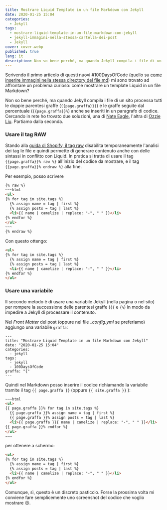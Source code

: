```yaml
---
title: Mostrare Liquid Template in un file Markdown con Jekyll
date: 2020-01-25 15:04
categories:
  - Jekyll
tags:
  - mostrare-liquid-template-in-un-file-markdown-con-jekyll
  - jekyll-immagini-nella-stessa-cartella-dei-post
  - Jekyll
cover: cover.webp
published: true
lang: it
description: Non so bene perché, ma quando Jekyll compila i file di un sito processa tutti le doppie parentesi  graffe e le graffe seguite dal percentuale anche se inseriti in un paragrafo di codice.
---
```

Scrivendo il primo articolo di questi nuovi #100DaysOfCode (quello su [come inserire immagini nella stessa directory del file md](https://blog.stranianelli.com/jekyll-immagini-nella-stessa-cartella-dei-post/)) mi sono trovato ad affrontare un problema curioso: come mostrare un template Liquid in un file Markdown?

Non so bene perché, ma quando Jekyll compila i file di un sito processa tutti le doppie parentesi  graffe (`{{page.graffa}}{`) e le graffe seguite dal percentuale (`{{page.graffa}}%`) anche se inseriti in un paragrafo di codice. Cercando in rete ho trovato due soluzioni, una di [Nate Eagle](https://nateeagle.com/2011/08/31/how-to-output-curly-brackets-in-jekyll/), l'altra di [Ozzie Liu](https://ozzieliu.com/2016/04/26/writing-liquid-template-in-markdown-with-jekyll/). Partiamo dalla seconda.

### Usare il tag RAW

Stando alla [guida di Shopify, il tag raw](https://github.com/Shopify/liquid/wiki/liquid-for-designers#raw) disabilita temporaneamente l'analisi dei tag le file e quindi permette di generare contenuto anche con delle sintassi in conflitto con Liquid. In pratica si tratta di usare il tag `{{page.graffa}}% raw %}` all'inizio del codice da mostrare, e il tag `{{page.graffa}}% endraw %}` alla fine.

Per esempio, posso scrivere

```html
{% raw %}
~~~html
<ul>
{% for tag in site.tags %}
  {% assign name = tag | first %}
  {% assign posts = tag | last %}
  <li>{{ name | camelize | replace: "-", " " }}</li>
{% endfor %}
</ul>
~~~
{% endraw %}
```

Con questo ottengo:

~~~html
<ul>
{% for tag in site.tags %}
  {% assign name = tag | first %}
  {% assign posts = tag | last %}
  <li>{{ name | camelize | replace: "-", " " }}</li>
{% endfor %}
</ul>
~~~

### Usare una variabile

Il secondo metodo è di usare una variabile Jekyll (nella pagina o nel sito) per rompere la successione delle parentesi graffe (`{{` e `{%`) in modo da impedire a Jekyll di processare il contenuto.

Nel _Front Matter_ del post (oppure nel file _\_config.yml_ se preferiamo) aggiungo una variabile `graffa`:

```
---
title: "Mostrare Liquid Template in un file Markdown con Jekyll"
date: "2020-01-25 15:04"
categories:
  - jekyll
tags:
  - jekyll
  - 100DaysOfCode
graffa: "{"
---
```

Quindi nel Markdown posso inserire il codice richiamando la variabile tramite il tag `{{ page.graffa }}` (oppure `{{ site.graffa }}` ):

```html
~~~html
<ul>
{{ page.graffa }}% for tag in site.tags %}
  {{ page.graffa }}% assign name = tag | first %}
  {{ page.graffa }}% assign posts = tag | last %}
  <li>{{ page.graffa }}{ name | camelize | replace: "-", " " }}</li>
{{ page.graffa }}% endfor %}
</ul>
~~~
```

per ottenere a schermo:

~~~html
<ul>
{% for tag in site.tags %}
  {% assign name = tag | first %}
  {% assign posts = tag | last %}
  <li>{{ name | camelize | replace: "-", " " }}</li>
{% endfor %}
</ul>
~~~

Comunque, sì, questo è un discreto pasticcio. Forse la prossima volta mi conviene fare semplicemente uno screenshot del codice che voglio mostrare :wink:.
